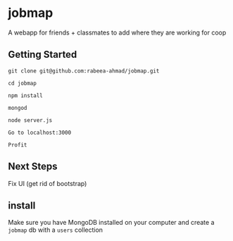 # jobmap

A webapp for friends + classmates to add where they are working for coop

## Getting Started

```git clone git@github.com:rabeea-ahmad/jobmap.git```

```cd jobmap```

```npm install```

```mongod```

```node server.js```

```Go to localhost:3000```

```Profit```

## Next Steps

Fix UI (get rid of bootstrap)

## install

Make sure you have MongoDB installed on your computer and create a ```jobmap``` db with a ```users``` collection
